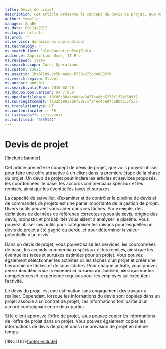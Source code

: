 ```yaml
---
title: Devis de projet
description: Cet article présente le concept de devis de projet, que vous pouvez utiliser pour faire une offre attractive à un client dans la première étape de la phase du projet. Un devis de projet peut inclure les articles et services proposés, les coordonnées de base, les accords commerciaux spéciaux et les remises, ainsi que les éventuelles taxes et surtaxes.
author: Yowelle
manager: AnnBe
ms.date: 09/14/2017
ms.topic: article
ms.prod: ''
ms.service: dynamics-ax-applications
ms.technology: ''
ms.search.form: SalesQuotationProjTable
audience: Application User, IT Pro
ms.reviewer: josaw
ms.search.scope: Core, Operations
ms.custom: 23621
ms.assetid: 1ba67109-8c5b-4ada-b730-a72cd46203fd
ms.search.region: Global
ms.author: andchoi
ms.search.validFrom: 2016-02-28
ms.dyn365.ops.version: AX 7.0.0
ms.openlocfilehash: f8f86c86aac8ebae9a77bacbb5275f1f7e6609f2
ms.sourcegitcommit: fa32b1893286f20271fa4ec4be8fc68bd135f53c
ms.translationtype: HT
ms.contentlocale: fr-FR
ms.lasthandoff: 02/15/2021
ms.locfileid: "5289141"
---
```

# <a name="project-quotations"></a>Devis de projet

[!include [banner](../includes/banner.md)]

Cet article présente le concept de devis de projet, que vous pouvez utiliser pour faire une offre attractive à un client dans la première étape de la phase du projet. Un devis de projet peut inclure les articles et services proposés, les coordonnées de base, les accords commerciaux spéciaux et les remises, ainsi que les éventuelles taxes et surtaxes. 

La capacité de surveiller, d’examiner et de contrôler le pipeline de devis et de commandes de projets est une partie importante de la gestion de projet. Divers outils peuvent vous aider dans ces tâches. Par exemple, des définitions de données de référence correctes (types de devis, origine des devis, pronostic et probabilité) vous aident à analyser le pipeline. Vous pouvez utiliser ces outils pour catégoriser les raisons pour lesquelles un devis de projet a été gagné ou perdu, et pour déterminer la valeur potentielle d’un devis. 

Dans un devis de projet, vous pouvez saisir les services, les coordonnées de base, les accords commerciaux spéciaux et les remises, ainsi que les éventuelles taxes et surtaxes estimées pour un projet. Vous pouvez également sélectionner les activités ou les tâches d’un projet et créer une hiérarchie de tâches et de sous-tâches. Pour chaque activité, vous pouvez entrer des détails sur le moment et la durée de l’activité, ainsi que sur les compétences et l’expérience requises pour les employés qui exécutent l’activité. 

Le devis du projet est une estimation sans engagement des travaux à réaliser. Cependant, lorsque les informations du devis sont copiées dans un projet associé à un contrat de projet, ces informations font partie d’un accord contraignant entre deux parties. 

Si le client approuve l’offre de projet, vous pouvez copier les informations de l’offre de projet dans un projet. Vous pouvez également copier les informations de devis de projet dans une prévision de projet en même temps.





[!INCLUDE[footer-include](../includes/footer-banner.md)]